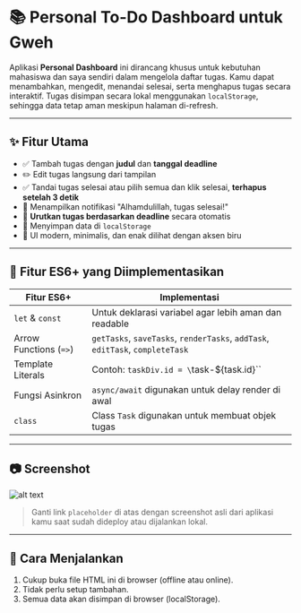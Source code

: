 # 📚 Personal To-Do Dashboard untuk Gweh

Aplikasi **Personal Dashboard** ini dirancang khusus untuk kebutuhan mahasiswa dan saya sendiri dalam mengelola daftar tugas. Kamu dapat menambahkan, mengedit, menandai selesai, serta menghapus tugas secara interaktif. Tugas disimpan secara lokal menggunakan `localStorage`, sehingga data tetap aman meskipun halaman di-refresh.

---

## ✨ Fitur Utama

- ✅ Tambah tugas dengan **judul** dan **tanggal deadline**
- ✏️ Edit tugas langsung dari tampilan
- ✅ Tandai tugas selesai atau pilih semua dan klik selesai, **terhapus setelah 3 detik**
- 🔔 Menampilkan notifikasi "Alhamdulillah, tugas selesai!"
- 📅 **Urutkan tugas berdasarkan deadline** secara otomatis
- 💾 Menyimpan data di `localStorage`
- 🎨 UI modern, minimalis, dan enak dilihat dengan aksen biru

---

## 🚀 Fitur ES6+ yang Diimplementasikan

| Fitur ES6+             | Implementasi                                                                  |
| ---------------------- | ----------------------------------------------------------------------------- |
| `let` & `const`        | Untuk deklarasi variabel agar lebih aman dan readable                         |
| Arrow Functions (`=>`) | `getTasks`, `saveTasks`, `renderTasks`, `addTask`, `editTask`, `completeTask` |
| Template Literals      | Contoh: `taskDiv.id = \`task-${task.id}\``                                    |
| Fungsi Asinkron        | `async/await` digunakan untuk delay render di awal                            |
| `class`                | Class `Task` digunakan untuk membuat objek tugas                              |

---

## 📷 Screenshot

![alt text](https://imgur.com/a/Zm2zg76)

> Ganti link `placeholder` di atas dengan screenshot asli dari aplikasi kamu saat sudah dideploy atau dijalankan lokal.

---

## 📁 Cara Menjalankan

1. Cukup buka file HTML ini di browser (offline atau online).
2. Tidak perlu setup tambahan.
3. Semua data akan disimpan di browser (localStorage).
